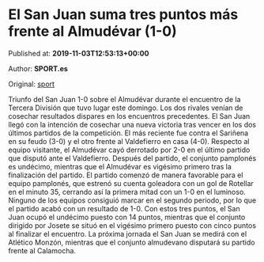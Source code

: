 
# El San Juan suma tres puntos más frente al Almudévar (1-0)

Published at: **2019-11-03T12:53:13+00:00**

Author: **SPORT.es**

Original: [sport](https://www.sport.es/es/noticias/tercera-division/el-san-juansuma-tres-puntos-mas-frente-al-almudevar-1-0-7712545)

Triunfo del San Juan 1-0 sobre el Almudévar durante el encuentro de la Tercera División que tuvo lugar este domingo. Los dos rivales venían de cosechar resultados dispares en los encuentros precedentes. El San Juan llegó con la intención de cosechar una nueva victoria tras vencer en los dos últimos partidos de la competición. El más reciente fue contra el Sariñena en su feudo (3-0) y el otro frente al Valdefierro en casa (4-0). Respecto al equipo visitante, el Almudévar cayó derrotado por 2-0 en el último partido que disputó ante el Valdefierro. Después del partido, el conjunto pamplonés es undécimo, mientras que el Almudévar es vigésimo primero tras la finalización del partido.
El partido comenzó de manera favorable para el equipo pamplonés, que estrenó su cuenta goleadora con un gol de Rotellar en el minuto 35, cerrando así la primera mitad con un 1-0 en el luminoso.
Ninguno de los equipos consiguió marcar en el segundo periodo, por lo que el partido acabó con un resultado de 1-0.
Con estos tres puntos, el San Juan ocupó el undécimo puesto con 14 puntos, mientras que el conjunto dirigido por Josete se situó en el vigésimo primero puesto con cinco puntos al finalizar el encuentro.
La próxima jornada el San Juan se medirá con el Atlético Monzón, mientras que el conjunto almudevano disputará su partido frente al Calamocha.
